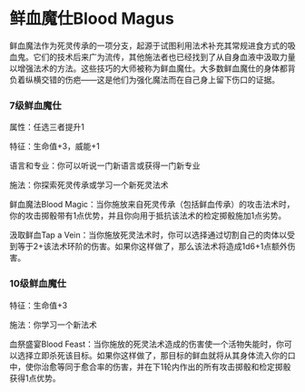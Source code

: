 # 鲜血魔仕Blood Magus

鲜血魔法作为死灵传承的一项分支，起源于试图利用法术补充其常规进食方式的吸血鬼。它们的技术后来广为流传，其他施法者也已经找到了从自身血液中汲取力量以增强法术的方法。这些技巧的大师被称为鲜血魔仕。大多数鲜血魔仕的身体都背负着纵横交错的伤疤——这是他们为强化魔法而在自己身上留下伤口的证据。

### 7级鲜血魔仕 

属性：任选三者提升1  

特征：生命值+3，威能+1  

语言和专业：你可以听说一门新语言或获得一门新专业  

施法：你探索死灵传承或学习一个新死灵法术  

鲜血魔法Blood
Magic：当你施放来自死灵传承（包括鲜血传承）的攻击法术时，你的攻击掷骰带有1点优势，并且你向用于抵抗该法术的检定掷骰施加1点劣势。  

汲取鲜血Tap a
Vein：当你施放死灵法术时，你可以选择通过切割自己的肉体以受到等于2+该法术环阶的伤害。如果你这样做了，那么该法术将造成1d6+1点额外伤害。

### 10级鲜血魔仕 

特征：生命值+3  

施法：你学习一个新法术  

血祭盛宴Blood
Feast：当你施放的死灵法术造成的伤害使一个活物失能时，你可以选择立即杀死该目标。如果你这样做了，那目标的鲜血就将从其身体流入你的口中，使你治愈等同于愈合率的伤害，并在下1轮内作出的所有攻击掷骰和检定掷骰获得1点优势。
